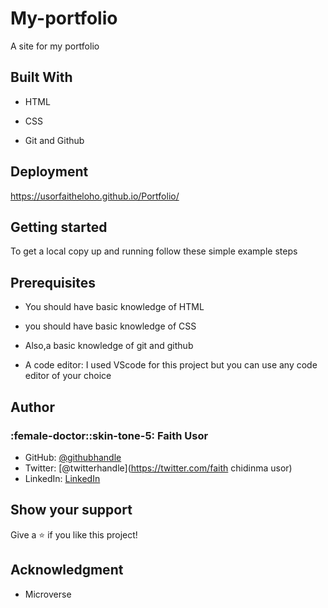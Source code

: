 # My-portfolio

A site for my portfolio

## Built With

- HTML

- CSS

- Git and Github

## Deployment

https://usorfaitheloho.github.io/Portfolio/



## Getting started

To get a local copy up and running follow these simple example steps

## Prerequisites

- You should have basic knowledge of HTML

- you should have basic knowledge of CSS

 - Also,a basic knowledge of git and github

- A code editor: I used VScode for this project but you can use any code editor of your choice

## Author
### :female-doctor::skin-tone-5: Faith Usor
- GitHub: [@githubhandle](https://github.com/usorfaitheloho)
- Twitter: [@twitterhandle](https://twitter.com/faith chidinma usor)
- LinkedIn: [LinkedIn](www.linkedin.com/in/faith-usor)

## Show your support
Give a :star:️ if you like this project!
## Acknowledgment
- Microverse